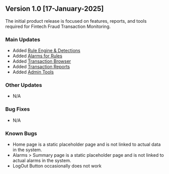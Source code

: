 ## Version 1.0 [17-January-2025]
The initial product release is focused on features, reports, and tools required for Fintech Fraud Transaction Monitoring.

### Main Updates
- Added [Rule Engine & Detections](../tutorials/RuleEngine.md)
- Added [Alarms for Rules](../tutorials/Alarms.md)
- Added [Transaction Browser](../tutorials/TransactionBrowser.md)
- Added [Transaction Reports](../tutorials/TransactionReports.md)
- Added [Admin Tools](../tutorials/Admin.md)

### Other Updates
- N/A

### Bug Fixes
- N/A

### Known Bugs
- Home page is a static placeholder page and is not linked to actual data in the system.
- Alarms > Summary page is a static placeholder page and is not linked to actual alarms in the system.
- LogOut Button occasionally does not work 
